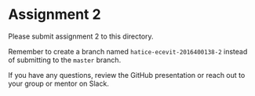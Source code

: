 # Assignment 2

Please submit assignment 2 to this directory.

Remember to create a branch named `hatice-ecevit-2016400138-2` 
instead of submitting to the `master` branch.

If you have any questions, review the GitHub presentation or reach
out to your group or mentor on Slack.
